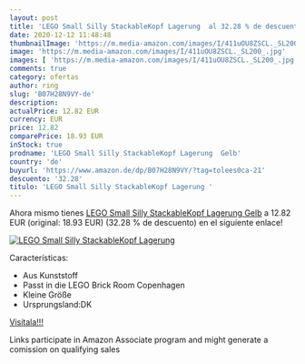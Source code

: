 ```yaml
---
layout: post
title: 'LEGO Small Silly StackableKopf Lagerung  al 32.28 % de descuento'
date: 2020-12-12 11:48:48
thumbnailImage: 'https://m.media-amazon.com/images/I/411uOU8ZSCL._SL200_.jpg'
image: 'https://m.media-amazon.com/images/I/411uOU8ZSCL._SL200_.jpg'
images: [ 'https://m.media-amazon.com/images/I/411uOU8ZSCL._SL200_.jpg' ]
comments: true
category: ofertas
author: ring
slug: 'B07H28N9VY-de'
description:
actualPrice: 12.82 EUR
currency: EUR
price: 12.82
comparePrice: 18.93 EUR
inStock: true
prodname: 'LEGO Small Silly StackableKopf Lagerung  Gelb'
country: 'de'
buyurl: 'https://www.amazon.de/dp/B07H28N9VY/?tag=tolees0ca-21'
descuento: '32.28'
titulo: 'LEGO Small Silly StackableKopf Lagerung '
---
```


Ahora mismo tienes [LEGO Small Silly StackableKopf Lagerung  Gelb](https://www.amazon.de/dp/B07H28N9VY/?tag=tolees0ca-21) a 12.82 EUR (original: 18.93 EUR) (32.28 %  de descuento) en el siguiente enlace!

[![LEGO Small Silly StackableKopf Lagerung ](https://m.media-amazon.com/images/I/411uOU8ZSCL._SL200_.jpg)](https://www.amazon.de/dp/B07H28N9VY/?tag=tolees0ca-21)

Características:

- Aus Kunststoff
- Passt in die LEGO Brick Room Copenhagen
- Kleine Größe
- Ursprungsland:DK

[Visítala!!!](https://www.amazon.de/dp/B07H28N9VY/?tag=tolees0ca-21)

Links participate in Amazon Associate program and might generate a comission on qualifying sales
